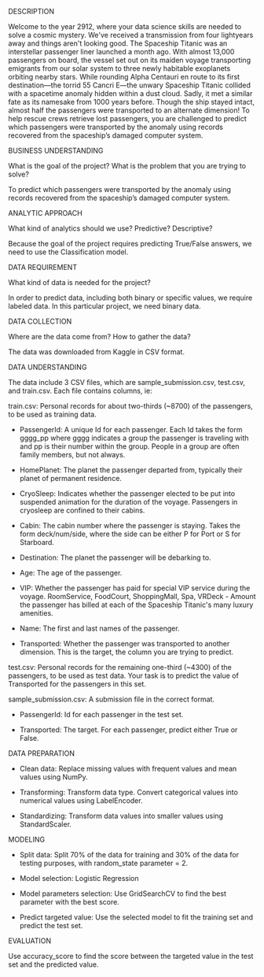 DESCRIPTION

Welcome to the year 2912, where your data science skills are needed to solve a cosmic mystery. We've received a transmission from four lightyears away and things aren't looking good. The Spaceship Titanic was an interstellar passenger liner launched a month ago. With almost 13,000 passengers on board, the vessel set out on its maiden voyage transporting emigrants from our solar system to three newly habitable exoplanets orbiting nearby stars. While rounding Alpha Centauri en route to its first destination—the torrid 55 Cancri E—the unwary Spaceship Titanic collided with a spacetime anomaly hidden within a dust cloud. Sadly, it met a similar fate as its namesake from 1000 years before. Though the ship stayed intact, almost half the passengers were transported to an alternate dimension! To help rescue crews retrieve lost passengers, you are challenged to predict which passengers were transported by the anomaly using records recovered from the spaceship’s damaged computer system.

BUSINESS UNDERSTANDING

What is the goal of the project? What is the problem that you are trying to solve?

To predict which passengers were transported by the anomaly using records recovered from the spaceship’s damaged computer system.

ANALYTIC APPROACH

What kind of analytics should we use? Predictive? Descriptive?

Because the goal of the project requires predicting True/False answers, we need to use the Classification model.

DATA REQUIREMENT

What kind of data is needed for the project?

In order to predict data, including both binary or specific values, we require labeled data. In this particular project, we need binary data.

DATA COLLECTION

Where are the data come from? How to gather the data?

The data was downloaded from Kaggle in CSV format. 

DATA UNDERSTANDING 

The data include 3 CSV files, which are sample_submission.csv, test.csv, and train.csv. Each file contains columns, ie:

train.csv: Personal records for about two-thirds (~8700) of the passengers, to be used as training data.

- PassengerId: A unique Id for each passenger. Each Id takes the form gggg_pp where gggg indicates a group the passenger is traveling with and pp is their number within the group. People in a group are often family members, but not always.

- HomePlanet: The planet the passenger departed from, typically their planet of permanent residence.

- CryoSleep: Indicates whether the passenger elected to be put into suspended animation for the duration of the voyage. Passengers in cryosleep are confined to their cabins.

- Cabin: The cabin number where the passenger is staying. Takes the form deck/num/side, where the side can be either P for Port or S for Starboard.

- Destination: The planet the passenger will be debarking to.

- Age: The age of the passenger.

- VIP: Whether the passenger has paid for special VIP service during the voyage. RoomService, FoodCourt, ShoppingMall, Spa, VRDeck - Amount the passenger has billed at each of the Spaceship Titanic's
many luxury amenities.

- Name: The first and last names of the passenger.

- Transported: Whether the passenger was transported to another dimension. This is the target, the column you are trying to predict.

test.csv: Personal records for the remaining one-third (~4300) of the passengers, to be used as test data. Your task is to predict the value of Transported for the passengers in this set.

sample_submission.csv: A submission file in the correct format.

- PassengerId: Id for each passenger in the test set.

- Transported: The target. For each passenger, predict either True or False.

DATA PREPARATION

- Clean data: Replace missing values with frequent values and mean values using NumPy.

- Transforming: Transform data type. Convert categorical values into numerical values using LabelEncoder.

- Standardizing: Transform data values into smaller values using StandardScaler.


MODELING

- Split data: Split 70% of the data for training and 30% of the data for testing purposes, with random_state parameter = 2.

- Model selection: Logistic Regression

- Model parameters selection: Use GridSearchCV to find the best parameter with the best score.

- Predict targeted value: Use the selected model to fit the training set and predict the test set.

EVALUATION

Use accuracy_score to find the score between the targeted value in the test set and the predicted value. 
